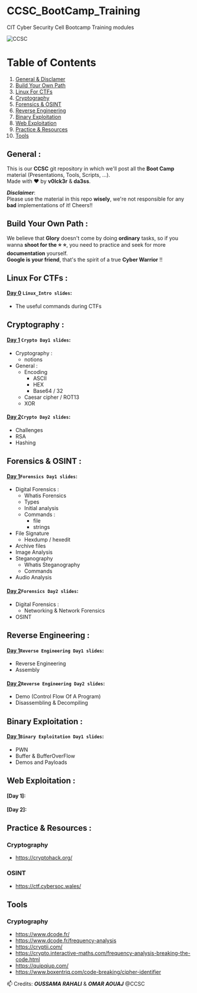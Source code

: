 # CCSC_BootCamp_Training
CIT Cyber Security Cell Bootcamp Training modules

![CCSC](https://i.imgur.com/8upYxC7.png)

# Table of Contents
1. [General & Disclamer](#general)
2. [Build Your Own Path](#build)
3. [Linux For CTFs](#linux)
4. [Cryptography](#crypto)
5. [Forensics & OSINT](#osint)
6. [Reverse Engineering](#rev)
7. [Binary Exploitation](#pwn)
8. [Web Exploitation](#web)
9. [Practice & Resources](#practice)
10. [Tools](#tools)

## General :<a name="general" />
This is our **CCSC** git repository in which we'll post all the **Boot Camp** material (Presentations, Tools, Scripts, ...). <br />
Made with :heart: by **v0lck3r** & **da3ss**.

***Disclaimer***: <br/>
Please use the material in this repo **wisely**, we're not responsible for any **bad** implementations of it! Cheers!!

## Build Your Own Path :<a name="build" /> <br/>
We believe that **Glory** doesn't come by doing **ordinary** tasks, so if you wanna **shoot for the :star: :star:**, you need to practice and seek for more **documentation** yourself. <br/>
**Google is your friend**, that's the spirit of a true **Cyber Warrior** !!

## Linux For CTFs :<a name="linux" />
#### [Day 0](https://github.com/v0lck3r/CCSC_BootCamp_Training/tree/main/Linux_Intro) `Linux_Intro slides`:

- The useful commands during CTFs

## Cryptography :<a name="crypto" />
#### [Day 1](https://github.com/v0lck3r/CCSC_BootCamp_Training/tree/main/Crypto/Day1) `Crypto Day1 slides`:

- Cryptography :
    - notions
- General :
    - Encoding
      - ASCII
      - HEX
      - Base64 / 32
    - Caesar cipher / ROT13
    - XOR

#### [Day 2](https://github.com/v0lck3r/CCSC_BootCamp_Training/tree/main/Crypto/Day2)`Crypto Day2 slides`:

- Challenges
- RSA
- Hashing

## Forensics & OSINT :<a name="osint" />
#### [Day 1](https://github.com/v0lck3r/CCSC_BootCamp_Training/tree/main/Forensics_OSINT/Day3)`Forensics Day1 slides`:

- Digital Forensics :
  - Whatis Forensics
  - Types
  - Initial analysis
  - Commands :
    - file
    - strings
- File Signature
    - Hexdump / hexedit
- Archive files
- Image Analysis
- Steganography
    - Whatis Steganography
    - Commands
- Audio Analysis

#### [Day 2](https://github.com/v0lck3r/CCSC_BootCamp_Training/tree/main/Forensics_OSINT/Day4)`Forensics Day2 slides`:

- Digital Forensics :
  - Networking & Network Forensics
- OSINT 

## Reverse Engineering :<a name="rev" />
#### [Day 1](https://github.com/v0lck3r/CCSC_BootCamp_Training/tree/main/rev/Day1)`Reverse Engineering Day1 slides`:

- Reverse Engineering
- Assembly

#### [Day 2](https://github.com/v0lck3r/CCSC_BootCamp_Training/tree/main/rev/Day2)`Reverse Engineering Day2 slides`:

- Demo (Control Flow Of A Program)
- Disassembling & Decompiling

## Binary Exploitation :<a name="pwn" />

#### [Day 1](https://github.com/v0lck3r/CCSC_BootCamp_Training/tree/main/pwn)`Binary Exploitation Day1 slides`:

- PWN
- Buffer & BufferOverFlow
- Demos and Payloads

## Web Exploitation :<a name="web" />
#### [Day 1]:
#### [Day 2]:

## Practice & Resources :<a name="practice" />

### Cryptography
-   https://cryptohack.org/

### OSINT
-   https://ctf.cybersoc.wales/   

## Tools <a name="tools" />

### Cryptography
- https://www.dcode.fr/
- https://www.dcode.fr/frequency-analysis
- https://cryptii.com/
- https://crypto.interactive-maths.com/frequency-analysis-breaking-the-code.html
- https://quipqiup.com/
- https://www.boxentriq.com/code-breaking/cipher-identifier




📫 Credits: 
***OUSSAMA RAHALI*** & ***OMAR AOUAJ*** @CCSC
